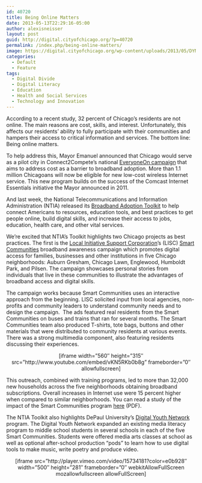 ```yaml
---
id: 40720
title: Being Online Matters
date: 2013-05-13T22:29:16-05:00
author: alexisneisser
layout: post
guid: http://digital.cityofchicago.org/?p=40720
permalink: /index.php/being-online-matters/
image: https://digital.cityofchicago.org/wp-content/uploads/2013/05/DYN.png
categories:
  - Default
  - Feature
tags:
  - Digital Divide
  - Digital Literacy
  - Education
  - Health and Social Services
  - Technology and Innovation
---
```

According to a recent study, 32 percent of Chicago’s residents are not online. The main reasons are cost, skills, and interest. Unfortunately, this affects our residents’ ability to fully participate with their communities and hampers their access to critical information and services. The bottom line: Being online matters.

To help address this, Mayor Emanuel announced that Chicago would serve as a pilot city in Connect2Compete’s national [EveryoneOn campaign](http://digital.cityofchicago.org/index.php/everyone-on/ "EveryoneOn Campaign") that aims to address cost as a barrier to broadband adoption. More than 1.1 million Chicagoans will now be eligible for new low-cost wireless Internet service. This new program builds on the success of the Comcast Internet Essentials initiative the Mayor announced in 2011.

And last week, the National Telecommunications and Information Administration (NTIA) released its [Broadband Adoption Toolkit](http://www.ntia.doc.gov/press-release/2013/ntia-broadband-adoption-toolkit-shares-best-practices-across-us "Broadband Adoption Toolkit") to help connect Americans to resources, education tools, and best practices to get people online, build digital skills, and increase their access to jobs, education, health care, and other vital services.

We’re excited that NTIA’s Toolkit highlights two Chicago projects as best practices. The first is the [Local Initiative Support Corporation](http://www.lisc.org/)’s (LISC) [Smart Communities](http://www.smartcommunitieschicago.org/index.html) broadband awareness campaign which promotes digital access for families, businesses and other institutions in five Chicago neighborhoods: Auburn Gresham, Chicago Lawn, Englewood, Humboldt Park, and Pilsen. The campaign showcases personal stories from individuals that live in these communities to illustrate the advantages of broadband access and digital skills.

The campaign works because Smart Communities uses an interactive approach from the beginning. LISC solicited input from local agencies, non-profits and community leaders to understand community needs and to design the campaign.  The ads featured real residents from the Smart Communities on buses and trains that ran for several months. The Smart Communities team also produced T-shirts, tote bags, buttons and other materials that were distributed to community residents at various events. There was a strong multimedia component, also featuring residents discussing their experiences.

<p style="text-align: center;">
  [iframe width=&#8221;560&#8243; height=&#8221;315&#8243; src=&#8221;http://www.youtube.com/embed/vKN5RKb0b8g&#8221; frameborder=&#8221;0&#8243; allowfullscreen]
</p>

This outreach, combined with training programs, led to more than 32,000 new households across the five neighborhoods obtaining broadband subscriptions. Overall increases in Internet use were 15 percent higher when compared to similar neighborhoods. You can read a study of the impact of the Smart Communities program [here](http://www.broadbandillinois.org/uploads/cms/documents/chicagosmartcommunitiespcireport4.pdf) (PDF).

The NTIA Toolkit also highlights DePaul University’s [Digital Youth Network](http://www.digitalyouthnetwork.org/) program. The Digital Youth Network expanded an existing media literacy program to middle school students in several schools in each of the five Smart Communities. Students were offered media arts classes at school as well as optional after-school production “pods” to learn how to use digital tools to make music, write poetry and produce video.

<p style="text-align: center;">
  [iframe src=&#8221;http://player.vimeo.com/video/15734181?color=e0b928&#8243; width=&#8221;500&#8243; height=&#8221;281&#8243; frameborder=&#8221;0&#8243; webkitAllowFullScreen mozallowfullscreen allowFullScreen]
</p>